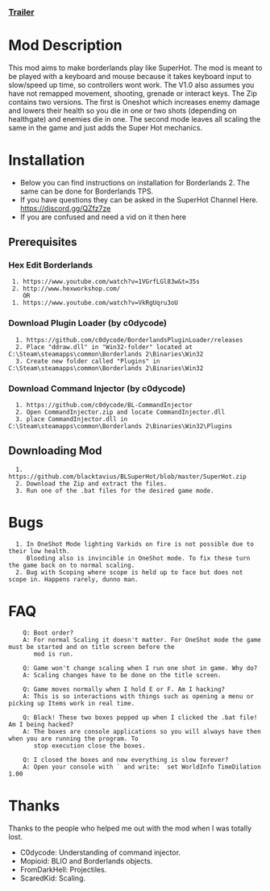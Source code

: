 ### [Trailer](https://discord.gg/QZfz7ze)
# Mod Description
 This mod aims to make borderlands play like SuperHot. The mod is meant to be played with a keyboard and mouse because it takes keyboard input to slow/speed up time, so controllers wont work. The V1.0 also assumes you have not remapped movement, shooting, grenade or interact keys. The Zip contains two versions. The first is Oneshot which increases enemy damage and lowers their health so you die in one or two shots (depending on healthgate) and enemies die in one. The second mode leaves all scaling the same in the game and just adds the Super Hot mechanics.   
# Installation
* Below you can find instructions on installation for Borderlands 2. The same can be done for Borderlands TPS. 
* If you have questions they can be asked in the SuperHot Channel Here. https://discord.gg/QZfz7ze
* If you are confused and need a vid on it then here
## Prerequisites
###  Hex Edit Borderlands 
     1. https://www.youtube.com/watch?v=1VGrfLGl83w&t=35s
     2. http://www.hexworkshop.com/
        OR
     1. https://www.youtube.com/watch?v=VkRgUqru3oU
###  Download Plugin Loader (by c0dycode)  
      1. https://github.com/c0dycode/BorderlandsPluginLoader/releases
      2. Place "ddraw.dll" in "Win32-folder" located at C:\Steam\steamapps\common\Borderlands 2\Binaries\Win32
      3. Create new folder called "Plugins" in C:\Steam\steamapps\common\Borderlands 2\Binaries\Win32
###  Download Command Injector (by c0dycode)
      1. https://github.com/c0dycode/BL-CommandInjector
      2. Open CommandInjector.zip and locate CommandInjector.dll
      3. place CommandInjector.dll in C:\Steam\steamapps\common\Borderlands 2\Binaries\Win32\Plugins
##   Downloading Mod
      1. https://github.com/blacktavius/BLSuperHot/blob/master/SuperHot.zip
      2. Download the Zip and extract the files.
      3. Run one of the .bat files for the desired game mode.
#     Bugs
      1. In OneShot Mode lighting Varkids on fire is not possible due to their low health. 
         Blooding also is invincible in OneShot mode. To fix these turn the game back on to normal scaling.
      2. Bug with Scoping where scope is held up to face but does not scope in. Happens rarely, dunno man. 
# FAQ 
        Q: Boot order?
        A: For normal Scaling it doesn't matter. For OneShot mode the game must be started and on title screen before the 
           mod is run. 

        Q: Game won't change scaling when I run one shot in game. Why do?
        A: Scaling changes have to be done on the title screen. 

        Q: Game moves normally when I hold E or F. Am I hacking?
        A: This is so interactions with things such as opening a menu or picking up Items work in real time.
 
        Q: Black! These two boxes popped up when I clicked the .bat file! Am I being hacked?
        A: The boxes are console applications so you will always have then when you are running the program. To 
           stop execution close the boxes.
 
        Q: I closed the boxes and now everything is slow forever?
        A: Open your console with ` and write:  set WorldInfo TimeDilation 1.00
# Thanks
Thanks to the people who helped me out with the mod when I was totally lost.
* C0dycode: Understanding of command injector.
* Mopioid: BLIO and Borderlands objects.
* FromDarkHell: Projectiles.
* ScaredKid: Scaling.
